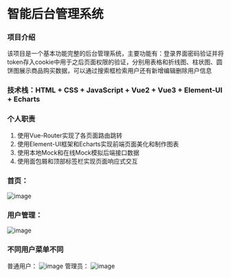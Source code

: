 # 智能后台管理系统

### 项目介绍
该项目是一个基本功能完整的后台管理系统，主要功能有：登录界面密码验证并将token存入cookie中用于之后页面权限的验证，分别用表格和折线图、柱状图、圆饼图展示商品购买数据，可以通过搜索框检索用户还有新增编辑删除用户信息
### 技术栈：HTML + CSS + JavaScript + Vue2 + Vue3 + Element-UI + Echarts
### 个人职责
1. 使用Vue-Router实现了各页面路由跳转
2. 使用Element-UI框架和Echarts实现前端页面美化和制作图表
3. 使用本地Mock和在线Mock模拟后端接口数据
4. 使用面包屑和顶部标签栏实现页面响应式交互

### 首页：
![image](https://github.com/Super-12138/Vue-manger/assets/73973689/673f4304-865c-40d1-876f-871dd92a3baf)
### 用户管理：
![image](https://github.com/Super-12138/Vue-manger/assets/73973689/3d53c73a-6399-4da3-aff0-5721eb9f4f27)
### 不同用户菜单不同
普通用户：
![image](https://github.com/Super-12138/Vue-manger/assets/73973689/84867b0d-4f95-485c-8243-7b78b772f013)
管理员：
![image](https://github.com/Super-12138/Vue-manger/assets/73973689/bcd653e3-5535-4a76-aa77-f9e818b1d26e)
